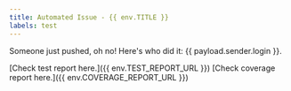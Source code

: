 ```yaml
---
title: Automated Issue - {{ env.TITLE }}
labels: test
---
```


Someone just pushed, oh no! Here's who did it: {{ payload.sender.login }}.

[Check test report here.]({{ env.TEST_REPORT_URL }})
[Check coverage report here.]({{ env.COVERAGE_REPORT_URL }})
